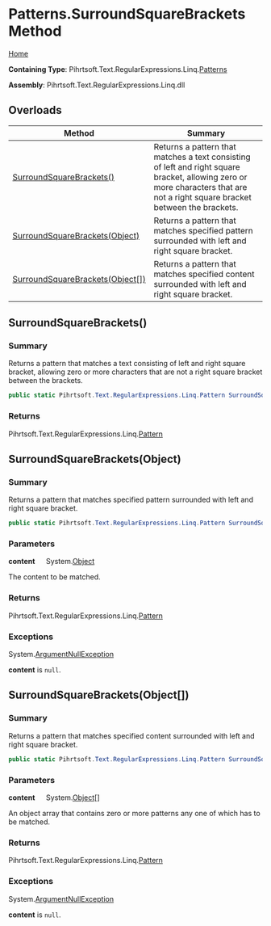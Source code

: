 # Patterns\.SurroundSquareBrackets Method

[Home](../../../../../../README.md)

**Containing Type**: Pihrtsoft\.Text\.RegularExpressions\.Linq\.[Patterns](../README.md)

**Assembly**: Pihrtsoft\.Text\.RegularExpressions\.Linq\.dll

## Overloads

| Method | Summary |
| ------ | ------- |
| [SurroundSquareBrackets()](#Pihrtsoft_Text_RegularExpressions_Linq_Patterns_SurroundSquareBrackets) | Returns a pattern that matches a text consisting of left and right square bracket, allowing zero or more characters that are not a right square bracket between the brackets\. |
| [SurroundSquareBrackets(Object)](#Pihrtsoft_Text_RegularExpressions_Linq_Patterns_SurroundSquareBrackets_System_Object_) | Returns a pattern that matches specified pattern surrounded with left and right square bracket\. |
| [SurroundSquareBrackets(Object\[\])](#Pihrtsoft_Text_RegularExpressions_Linq_Patterns_SurroundSquareBrackets_System_Object___) | Returns a pattern that matches specified content surrounded with left and right square bracket\. |

## SurroundSquareBrackets\(\) <a name="Pihrtsoft_Text_RegularExpressions_Linq_Patterns_SurroundSquareBrackets"></a>

### Summary

Returns a pattern that matches a text consisting of left and right square bracket, allowing zero or more characters that are not a right square bracket between the brackets\.

```csharp
public static Pihrtsoft.Text.RegularExpressions.Linq.Pattern SurroundSquareBrackets()
```

### Returns

Pihrtsoft\.Text\.RegularExpressions\.Linq\.[Pattern](../../Pattern/README.md)

## SurroundSquareBrackets\(Object\) <a name="Pihrtsoft_Text_RegularExpressions_Linq_Patterns_SurroundSquareBrackets_System_Object_"></a>

### Summary

Returns a pattern that matches specified pattern surrounded with left and right square bracket\.

```csharp
public static Pihrtsoft.Text.RegularExpressions.Linq.Pattern SurroundSquareBrackets(object content)
```

### Parameters

**content** &emsp; System\.[Object](https://docs.microsoft.com/en-us/dotnet/api/system.object)

The content to be matched\.

### Returns

Pihrtsoft\.Text\.RegularExpressions\.Linq\.[Pattern](../../Pattern/README.md)

### Exceptions

System\.[ArgumentNullException](https://docs.microsoft.com/en-us/dotnet/api/system.argumentnullexception)

**content** is `null`\.

## SurroundSquareBrackets\(Object\[\]\) <a name="Pihrtsoft_Text_RegularExpressions_Linq_Patterns_SurroundSquareBrackets_System_Object___"></a>

### Summary

Returns a pattern that matches specified content surrounded with left and right square bracket\.

```csharp
public static Pihrtsoft.Text.RegularExpressions.Linq.Pattern SurroundSquareBrackets(params object[] content)
```

### Parameters

**content** &emsp; System\.[Object](https://docs.microsoft.com/en-us/dotnet/api/system.object)\[\]

An object array that contains zero or more patterns any one of which has to be matched\.

### Returns

Pihrtsoft\.Text\.RegularExpressions\.Linq\.[Pattern](../../Pattern/README.md)

### Exceptions

System\.[ArgumentNullException](https://docs.microsoft.com/en-us/dotnet/api/system.argumentnullexception)

**content** is `null`\.

